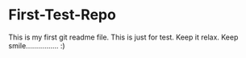 # First-Test-Repo

This is my first git readme file.
This is just for test.
Keep it relax.
Keep smile................ :)
